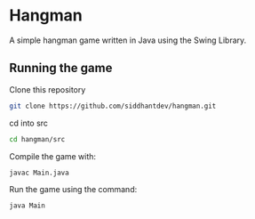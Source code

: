 # Hangman

A simple hangman game written in Java using the Swing Library.

## Running the game

Clone this repository

~~~bash
git clone https://github.com/siddhantdev/hangman.git
~~~

cd into src

~~~bash
cd hangman/src
~~~

Compile the game with:

~~~bash
javac Main.java
~~~

Run the game using the command:

~~~bash
java Main
~~~
